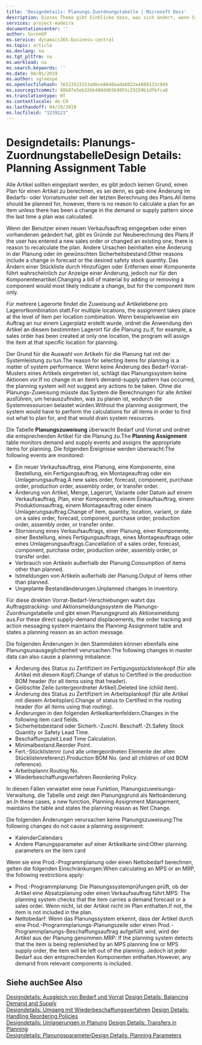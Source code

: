 ```yaml
---
title: 'Designdetails: Planungs-Zuordnungstabelle | Microsoft Docs'
description: Dieses Thema gibt Einblicke dazu, was sich ändert, wenn Sie einen Artikel für die Planung ändern.
services: project-madeira
documentationcenter: ''
author: SorenGP
ms.service: dynamics365-business-central
ms.topic: article
ms.devlang: na
ms.tgt_pltfrm: na
ms.workload: na
ms.search.keywords: ''
ms.date: 04/01/2019
ms.author: sgroespe
ms.openlocfilehash: 76523523253a0bce8640aadab022e4880133c949
ms.sourcegitcommit: 60b87e5eb32bb408dd65b9855c29159b1dfbfca8
ms.translationtype: HT
ms.contentlocale: de-CH
ms.lasthandoff: 04/29/2019
ms.locfileid: "1239121"
---
```

# <a name="design-details-planning-assignment-table"></a><span data-ttu-id="c80ca-103">Designdetails: Planungs-Zuordnungstabelle</span><span class="sxs-lookup"><span data-stu-id="c80ca-103">Design Details: Planning Assignment Table</span></span>
<span data-ttu-id="c80ca-104">Alle Artikel sollten eingeplant werden, es gibt jedoch keinen Grund, einen Plan für einen Artikel zu berechnen, es sei denn, es gab eine Änderung im Bedarfs- oder Vorratsmuster seit der letzten Berechnung des Plans.</span><span class="sxs-lookup"><span data-stu-id="c80ca-104">All items should be planned for, however, there is no reason to calculate a plan for an item unless there has been a change in the demand or supply pattern since the last time a plan was calculated.</span></span>  

<span data-ttu-id="c80ca-105">Wenn der Benutzer einen neuen Verkaufsauftrag eingegeben oder einen vorhandenen geändert hat, gibt es Gründe zur Neuberechnung des Plans.</span><span class="sxs-lookup"><span data-stu-id="c80ca-105">If the user has entered a new sales order or changed an existing one, there is reason to recalculate the plan.</span></span> <span data-ttu-id="c80ca-106">Andere Ursachen beinhalten eine Änderung in der Planung oder im gewünschten Sicherheitsbestand.</span><span class="sxs-lookup"><span data-stu-id="c80ca-106">Other reasons include a change in forecast or the desired safety stock quantity.</span></span> <span data-ttu-id="c80ca-107">Das Ändern einer Stückliste durch Hinzufügen oder Entfernen einer Komponente führt wahrscheinlich zur Anzeige einer Änderung, jedoch nur für den Komponentenartikel.</span><span class="sxs-lookup"><span data-stu-id="c80ca-107">Changing a bill of material by adding or removing a component would most likely indicate a change, but for the component item only.</span></span>  

<span data-ttu-id="c80ca-108">Für mehrere Lagerorte findet die Zuweisung auf Artikelebene pro Lagerortkombination statt.</span><span class="sxs-lookup"><span data-stu-id="c80ca-108">For multiple locations, the assignment takes place at the level of item per location combination.</span></span> <span data-ttu-id="c80ca-109">Wenn beispielsweise ein Auftrag an nur einem Lagerplatz erstellt wurde, ordnet die Anwendung den Artikel an diesem bestimmten Lagerort für die Planung zu.</span><span class="sxs-lookup"><span data-stu-id="c80ca-109">If, for example, a sales order has been created at only one location, the program will assign the item at that specific location for planning.</span></span>  

<span data-ttu-id="c80ca-110">Der Grund für die Auswahl von Artikeln für die Planung hat mit der Systemleistung zu tun.</span><span class="sxs-lookup"><span data-stu-id="c80ca-110">The reason for selecting items for planning is a matter of system performance.</span></span> <span data-ttu-id="c80ca-111">Wenn keine Änderung des Bedarf-Vorrat-Musters eines Artikels eingetreten ist, schlägt das Planungssystem keine Aktionen vor.</span><span class="sxs-lookup"><span data-stu-id="c80ca-111">If no change in an item’s demand-supply pattern has occurred, the planning system will not suggest any actions to be taken.</span></span> <span data-ttu-id="c80ca-112">Ohne die Planungs-Zuweisung müsste das System die Berechnungen für alle Artikel ausführen, um herauszufinden, was zu planen ist, wodurch die Systemressourcen belastet würden.</span><span class="sxs-lookup"><span data-stu-id="c80ca-112">Without the planning assignment, the system would have to perform the calculations for all items in order to find out what to plan for, and that would drain system resources.</span></span>  

<span data-ttu-id="c80ca-113">Die Tabelle **Planungszuweisung** überwacht Bedarf und Vorrat und ordnet die entsprechenden Artikel für die Planung zu.</span><span class="sxs-lookup"><span data-stu-id="c80ca-113">The **Planning Assignment** table monitors demand and supply events and assigns the appropriate items for planning.</span></span> <span data-ttu-id="c80ca-114">Die folgenden Ereignisse werden überwacht:</span><span class="sxs-lookup"><span data-stu-id="c80ca-114">The following events are monitored:</span></span>  

* <span data-ttu-id="c80ca-115">Ein neuer Verkaufsauftrag, eine Planung, eine Komponente, eine Bestellung, ein Fertigungsauftrag, ein Montageauftrag oder ein Umlagerungsauftrag.</span><span class="sxs-lookup"><span data-stu-id="c80ca-115">A new sales order, forecast, component, purchase order, production order, assembly order, or transfer order.</span></span>  
* <span data-ttu-id="c80ca-116">Änderung von Artikel, Menge, Lagerort, Variante oder Datum auf einem Verkaufsauftrag, Plan, einer Komponente, einem Einkaufsauftrag, einem Produktionsauftrag, einem Montageauftrag oder einem Umlagerungsauftrag.</span><span class="sxs-lookup"><span data-stu-id="c80ca-116">Change of item, quantity, location, variant, or date on a sales order, forecast, component, purchase order, production order, assembly order, or transfer order.</span></span>  
* <span data-ttu-id="c80ca-117">Stornierung eines Verkaufsauftrags, einer Planung, einer Komponente, einer Bestellung, eines Fertigungsauftrags, eines Montageauftrags oder eines Umlagerungsauftrags.</span><span class="sxs-lookup"><span data-stu-id="c80ca-117">Cancellation of a sales order, forecast, component, purchase order, production order, assembly order, or transfer order.</span></span>  
* <span data-ttu-id="c80ca-118">Verbrauch von Artikeln außerhalb der Planung.</span><span class="sxs-lookup"><span data-stu-id="c80ca-118">Consumption of items other than planned.</span></span>  
* <span data-ttu-id="c80ca-119">Istmeldungen von Artikeln außerhalb der Planung.</span><span class="sxs-lookup"><span data-stu-id="c80ca-119">Output of items other than planned.</span></span>  
* <span data-ttu-id="c80ca-120">Ungeplante Bestandänderungen.</span><span class="sxs-lookup"><span data-stu-id="c80ca-120">Unplanned changes in inventory.</span></span>  

<span data-ttu-id="c80ca-121">Für diese direkten Vorrat-Bedarf-Verschiebungen wahrt das Auftragstracking- und Aktionsmeldungssystem die Planungs-Zuordnungstabelle und gibt einen Planungsgrund als Aktionsmeldung aus.</span><span class="sxs-lookup"><span data-stu-id="c80ca-121">For these direct supply-demand displacements, the order tracking and action messaging system maintains the Planning Assignment table and states a planning reason as an action message.</span></span>  

<span data-ttu-id="c80ca-122">Die folgenden Änderungen in den Stammdaten können ebenfalls eine Planungsunausgeglichenheit verursachen:</span><span class="sxs-lookup"><span data-stu-id="c80ca-122">The following changes in master data can also cause a planning imbalance:</span></span>  

* <span data-ttu-id="c80ca-123">Änderung des Status zu Zertifiziert im Fertigungsstücklistenkopf (für alle Artikel mit diesem Kopf).</span><span class="sxs-lookup"><span data-stu-id="c80ca-123">Change of status to Certified in the production BOM header (for all items using that header).</span></span>  
* <span data-ttu-id="c80ca-124">Gelöschte Zeile (untergeordneter Artikel).</span><span class="sxs-lookup"><span data-stu-id="c80ca-124">Deleted line (child item).</span></span>  
* <span data-ttu-id="c80ca-125">Änderung des Status zu Zertifiziert im Arbeitsplankopf (für alle Artikel mit diesem Arbeitsplan).</span><span class="sxs-lookup"><span data-stu-id="c80ca-125">Change of status to Certified in the routing header (for all items using that routing).</span></span>  
* <span data-ttu-id="c80ca-126">Änderungen in den folgenden Artikelkartenfeldern.</span><span class="sxs-lookup"><span data-stu-id="c80ca-126">Changes in the following item card fields.</span></span>  
* <span data-ttu-id="c80ca-127">Sicherheitsbestand oder Sicherh.-Zuschl. Beschaff.-Zt.</span><span class="sxs-lookup"><span data-stu-id="c80ca-127">Safety Stock Quantity or Safety Lead Time.</span></span>  
* <span data-ttu-id="c80ca-128">Beschaffungszeit.</span><span class="sxs-lookup"><span data-stu-id="c80ca-128">Lead Time Calculation.</span></span>  
* <span data-ttu-id="c80ca-129">Minimalbestand.</span><span class="sxs-lookup"><span data-stu-id="c80ca-129">Reorder Point.</span></span>  
* <span data-ttu-id="c80ca-130">Fert.-Stücklistennr (und alle untergeordneten Elemente der alten Stücklistenreferenz).</span><span class="sxs-lookup"><span data-stu-id="c80ca-130">Production BOM No. (and all children of old BOM reference).</span></span>  
* <span data-ttu-id="c80ca-131">Arbeitsplannr.</span><span class="sxs-lookup"><span data-stu-id="c80ca-131">Routing No.</span></span>  
* <span data-ttu-id="c80ca-132">Wiederbeschaffungsverfahren.</span><span class="sxs-lookup"><span data-stu-id="c80ca-132">Reordering Policy.</span></span>  

<span data-ttu-id="c80ca-133">In diesen Fällen verwaltet eine neue Funktion, Planungszuweisungs-Verwaltung, die Tabelle und zeigt den Planungsgrund als Nettoänderung an.</span><span class="sxs-lookup"><span data-stu-id="c80ca-133">In these cases, a new function, Planning Assignment Management, maintains the table and states the planning reason as Net Change.</span></span>  

<span data-ttu-id="c80ca-134">Die folgenden Änderungen verursachen keine Planungszuweisung:</span><span class="sxs-lookup"><span data-stu-id="c80ca-134">The following changes do not cause a planning assignment:</span></span>  

* <span data-ttu-id="c80ca-135">Kalender</span><span class="sxs-lookup"><span data-stu-id="c80ca-135">Calendars</span></span>  
* <span data-ttu-id="c80ca-136">Andere Planungsparameter auf einer Artikelkarte sind:</span><span class="sxs-lookup"><span data-stu-id="c80ca-136">Other planning parameters on the item card</span></span>  

<span data-ttu-id="c80ca-137">Wenn sie eine Prod.-Programmplanung oder einen Nettobedarf berechnen, gelten die folgenden Einschränkungen:</span><span class="sxs-lookup"><span data-stu-id="c80ca-137">When calculating an MPS or an MRP, the following restrictions apply:</span></span>  

* <span data-ttu-id="c80ca-138">Prod.-Programmplanung: Die Planungssystemprüfungen prüft, ob der Artikel eine Absatzplanung oder einen Verkaufsauftrag führt.</span><span class="sxs-lookup"><span data-stu-id="c80ca-138">MPS: The planning system checks that the item carries a demand forecast or a sales order.</span></span> <span data-ttu-id="c80ca-139">Wenn nicht, ist der Artikel nicht im Plan enthalten.</span><span class="sxs-lookup"><span data-stu-id="c80ca-139">If not, the item is not included in the plan.</span></span>  
* <span data-ttu-id="c80ca-140">Nettobedarf: Wenn das Planungssystem erkennt, dass der Artikel durch eine Prod.-Programmplanungs-Planungszeile oder einen Prod.-Programmplanungs-Beschaffungsauftrag aufgefüllt wird, wird der Artikel aus der Planung genommen.</span><span class="sxs-lookup"><span data-stu-id="c80ca-140">MRP: If the planning system detects that the item is being replenished by an MPS planning line or MPS supply order, the item will be left out of the planning.</span></span> <span data-ttu-id="c80ca-141">Jedoch ist jeder Bedarf aus den entsprechenden Komponenten enthalten.</span><span class="sxs-lookup"><span data-stu-id="c80ca-141">However, any demand from relevant components is included.</span></span>  

## <a name="see-also"></a><span data-ttu-id="c80ca-142">Siehe auch</span><span class="sxs-lookup"><span data-stu-id="c80ca-142">See Also</span></span>  
<span data-ttu-id="c80ca-143">[Designdetails: Ausgleich von Bedarf und Vorrat](design-details-balancing-demand-and-supply.md) </span><span class="sxs-lookup"><span data-stu-id="c80ca-143">[Design Details: Balancing Demand and Supply](design-details-balancing-demand-and-supply.md) </span></span>  
<span data-ttu-id="c80ca-144">[Designdetails: Umgang mit Wiederbeschaffungsverfahren](design-details-handling-reordering-policies.md) </span><span class="sxs-lookup"><span data-stu-id="c80ca-144">[Design Details: Handling Reordering Policies](design-details-handling-reordering-policies.md) </span></span>  
<span data-ttu-id="c80ca-145">[Designdetails: Umlagerungen in Planung](design-details-transfers-in-planning.md) </span><span class="sxs-lookup"><span data-stu-id="c80ca-145">[Design Details: Transfers in Planning](design-details-transfers-in-planning.md) </span></span>  
[<span data-ttu-id="c80ca-146">Designdetails: Planungsparameter</span><span class="sxs-lookup"><span data-stu-id="c80ca-146">Design Details: Planning Parameters</span></span>](design-details-planning-parameters.md)  
